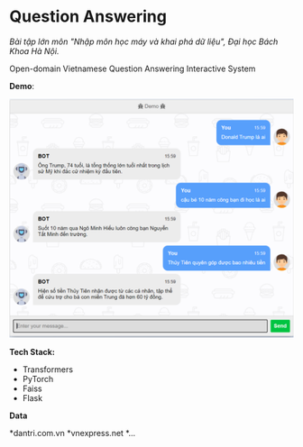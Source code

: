 # Question Answering
*Bài tập lớn môn "Nhập môn học máy và khai phá dữ liệu", Đại học Bách Khoa Hà Nội.*

Open-domain Vietnamese Question Answering Interactive System 

**Demo**:

<img src="https://github.com/chiennv2000/QuestionAnswering/blob/main/test_n.png" width=2000>

**Tech Stack:**

* Transformers
* PyTorch
* Faiss
* Flask

**Data**

*dantri.com.vn
*vnexpress.net
*...

